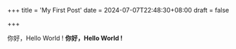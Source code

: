 +++
title = 'My First Post'
date = 2024-07-07T22:48:30+08:00
draft = false

+++

你好，Hello World !
**你好，Hello World !**